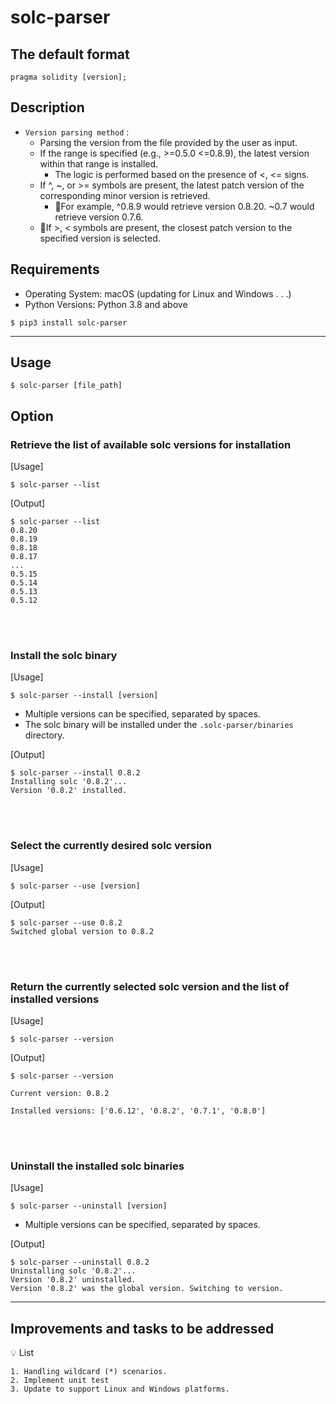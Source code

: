 # solc-parser

## The default format

```solidity
pragma solidity [version];
```

## Description

- `Version parsing method` :
  - Parsing the version from the file provided by the user as input.
  - If the range is specified (e.g., >=0.5.0 <=0.8.9), the latest version within that range is installed.
    - The logic is performed based on the presence of <, <= signs.
  - If ^, ~, or >= symbols are present, the latest patch version of the corresponding minor version is retrieved.
    - For example, ^0.8.9 would retrieve version 0.8.20. ~0.7 would retrieve version 0.7.6.
  - If >, < symbols are present, the closest patch version to the specified version is selected.

## Requirements

- Operating System: macOS (updating for Linux and Windows . . .)
- Python Versions: Python 3.8 and above

```shell
$ pip3 install solc-parser
```

---

## Usage

```shell
$ solc-parser [file_path]
```

## Option

### Retrieve the list of available solc versions for installation

[Usage]

```shell
$ solc-parser --list
```

[Output]

```shell
$ solc-parser --list
0.8.20
0.8.19
0.8.18
0.8.17
...
0.5.15
0.5.14
0.5.13
0.5.12
```

<br></br>

### Install the solc binary

[Usage]

```shell
$ solc-parser --install [version]
```

- Multiple versions can be specified, separated by spaces.
- The solc binary will be installed under the `.solc-parser/binaries` directory.


[Output]

```shell
$ solc-parser --install 0.8.2
Installing solc '0.8.2'...
Version '0.8.2' installed.
```

<br></br>

### Select the currently desired solc version

[Usage]

```shell
$ solc-parser --use [version]
```

[Output]

```shell
$ solc-parser --use 0.8.2
Switched global version to 0.8.2
```

<br></br>

### Return the currently selected solc version and the list of installed versions

[Usage]

```shell
$ solc-parser --version
```

[Output]

```shell
$ solc-parser --version

Current version: 0.8.2

Installed versions: ['0.6.12', '0.8.2', '0.7.1', '0.8.0']
```

<br></br>

### Uninstall the installed solc binaries

[Usage]

```shell
$ solc-parser --uninstall [version]
```

- Multiple versions can be specified, separated by spaces.

[Output]

```shell
$ solc-parser --uninstall 0.8.2
Uninstalling solc '0.8.2'...
Version '0.8.2' uninstalled.
Version '0.8.2' was the global version. Switching to version.
```

---

## Improvements and tasks to be addressed

<aside>
💡 List

    1. Handling wildcard (*) scenarios.
    2. Implement unit test
    3. Update to support Linux and Windows platforms.

</aside>
